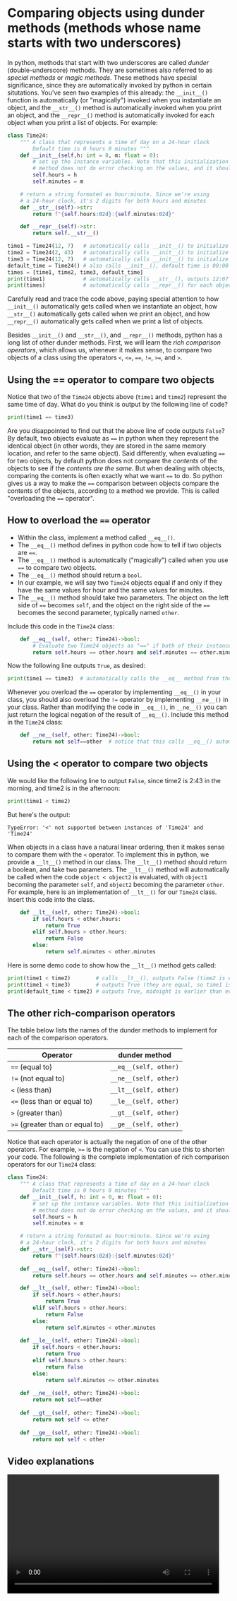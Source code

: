 # Comparing objects using dunder methods (methods whose name starts with two underscores)

In python, methods that start with two underscores are called *dunder* (double-underscore) methods. They are sometimes also referred to as *special methods* or *magic methods*. These methods have special significance, since they are automatically invoked by python in certain situtations. You've seen two examples of this already: the `__init__()` function is automatically (or "magically") invoked when you instantiate an object, and the `__str__()` method is automatically invoked when you print an object, and the `__repr__()` method is automatically invoked for each object when you print a list of objects. For example:

```python
class Time24:
    """ A class that represents a time of day on a 24-hour clock
        Default time is 0 hours 0 minutes """
    def __init__(self,h: int = 0, m: float = 0):
        # set up the instance variables. Note that this initialization
        # method does not do error checking on the values, and it should
        self.hours = h
        self.minutes = m

    # return a string formated as hour:minute. Since we're using
    # a 24-hour clock, it's 2 digits for both hours and minutes
    def __str__(self)->str:
        return f"{self.hours:02d}:{self.minutes:02d}"

    def __repr__(self)->str:
        return self.__str__()

time1 = Time24(12, 7)   # automatically calls __init__() to initialize to 12:07
time2 = Time24(2, 43)   # automatically calls __init__() to initialize to 02:43
time3 = Time24(12, 7)   # automatically calls __init__() to initialize to 12:07
default_time = Time24() # also calls __init__(), default time is 00:00
times = [time1, time2, time3, default_time]
print(time1)            # automatically calls __str__(), outputs 12:07
print(times)            # automatically calls __repr__() for each object
```

Carefully read and trace the code above, paying special attention to how `__init__()` automatically gets called when we instantiate an object, how `__str__()` automatically gets called when we print an object, and how `__repr__()` automatically gets called when we print a list of objects.

Besides `__init__()` and `__str__()`, and `__repr__()` methods, python has a long list of other dunder methods. First, we will learn the *rich comparison operators*, which allows us, whenever it makes sense, to compare two objects of a class using  the operators `<`, `<=`, `==`, <code>!=</code>, `>=`, and `>`.

## Using the == operator to compare two objects

Notice that two of the `Time24` objects above (`time1` and `time2`) represent the same time of day. What do you think is output by the following line of code?
```python
print(time1 == time3)
```
Are you disappointed to find out that the above line of code outputs `False`? By default, two objects evaluate as `==` in python when they represent the identical object (in other words, they are stored in the same memory location, and refer to the same object). Said differently, when evaluating `==` for two objects, by default python does not compare the *contents* of the objects to see if the *contents are the same*. But when dealing with objects, comparing the contents is often exactly what we want `==` to do. So python gives us a way to make the `==` comparison between objects compare the contents of the objects, according to a method we provide. This is called "overloading the `==` operator".

## How to overload the `==` operator
* Within the class, implement a method called `__eq__()`. 
* The `__eq__()` method defines in python code how to tell if two objects are `==`.
* The `__eq__()` method is automatically ("magically") called when you use `==` to compare two objects.
* The `__eq__()` method should return a `bool`.
* In our example, we will say two `Time24` objects equal if and only if they have the same values for hour and the same values for minutes. 
* The `__eq__()` method should take two parameters. The object on the
left side of `==` becomes `self`, and the object on the right side of the `==` becomes the second parameter, typically named `other`.

Include this code in the `Time24` class:
```python
    def __eq__(self, other: Time24)->bool:
        # Evaluate two Time24 objects as "==" if both of their instance variables (hours and minutes) are equal
        return self.hours == other.hours and self.minutes == other.minutes
```

Now the following line outputs `True`, as desired:
```python
print(time1 == time3)  # automatically calls the __eq__ method from the Time24 class, time1 is self, time3 is other
```

Whenever you overload the `==` operator by implementing `__eq__()` in your class, you should also overload the <code>!=</code> operator by implementing `__ne__()` in your class. Rather than modifying the code in `__eq__()`, in `__ne__()` you can just return the logical negation of the result of `__eq__()`. Include this method in the `Time24` class:

```python
    def __ne__(self, other: Time24)->bool:
        return not self==other  # notice that this calls __eq__() automatically
```

## Using the < operator to compare two objects

We would like the following line to output `False`, since time2 is 2:43 in the morning, and time2 is in the afternoon:
```python
print(time1 < time2)
```
But here's the output:
```
TypeError: '<' not supported between instances of 'Time24' and 'Time24'
```
When objects in a class have a natural linear ordering, then it makes sense to compare them with the `<` operator. To implement this in python, we provide a `__lt__()` method in our class. The `__lt__()` method should return a boolean, and take two parameters. The `__lt__()` method will automatically be called when the code `object < object2` is evaluated, with `object1` becoming the parameter `self`, and `object2` becoming the parameter `other`. For example, here is an implementation of `__lt__()` for our `Time24` class. Insert this code into the class.
```python
    def __lt__(self, other: Time24)->bool:
        if self.hours < other.hours:
            return True
        elif self.hours > other.hours:
            return False
        else:
            return self.minutes < other.minutes
```
Here is some demo code to show how the `__lt__()` method gets called:
```python
print(time1 < time2)        # calls __lt__(), outputs False (time2 is earlier in the day)
print(time1 < time3)        # outputs True (they are equal, so time1 isn't less than time3)
print(default_time < time2) # outputs True, midnight is earlier than every other time

```

## The other rich-comparison operators
The table below lists the names of the dunder methods to implement for each of the comparison operators.

| Operator | dunder method |
| -------- | ------- |
| `==` (equal to) | `__eq__(self, other)` |
| <code>!=</code> (not equal to) | `__ne__(self, other)` |
| `<` (less than) | `__lt__(self, other)` |
| `<=` (less than or equal to) | `__le__(self, other)` |
| `>` (greater than) | `__gt__(self, other)` |
| `>=` (greater than or equal to) | `__ge__(self, other)` |

Notice that each operator is actually the negation of one of the other operators. For example, `>=` is the negation of `<`. You can use this to shorten your code. The following is the complete implementation of rich comparison operators for our `Time24` class:
```python
class Time24:
    """ A class that represents a time of day on a 24-hour clock
        Default time is 0 hours 0 minutes """
    def __init__(self, h: int = 0, m: float = 0):
        # set up the instance variables. Note that this initialization
        # method does not do error checking on the values, and it should
        self.hours = h
        self.minutes = m

    # return a string formated as hour:minute. Since we're using
    # a 24-hour clock, it's 2 digits for both hours and minutes
    def __str__(self)->str:
        return f"{self.hours:02d}:{self.minutes:02d}"
    
    def __eq__(self, other: Time24)->bool:
        return self.hours == other.hours and self.minutes == other.minutes

    def __lt__(self, other: Time24)->bool:
        if self.hours < other.hours:
            return True
        elif self.hours > other.hours:
            return False
        else:
            return self.minutes < other.minutes
        
    def __le__(self, other: Time24)->bool:
        if self.hours < other.hours:
            return True
        elif self.hours > other.hours:
            return False
        else:
            return self.minutes <= other.minutes
        
    def __ne__(self, other: Time24)->bool:
        return not self==other
    
    def __gt__(self, other: Time24)->bool:
        return not self <= other
    
    def __ge__(self, other: Time24)->bool:
        return not self < other
```

## Video explanations
<video src="https://cs.du.edu/~ftl/1352/videos/classes2/comparison_dunder.mp4" width="480" height="270" controls></video>
